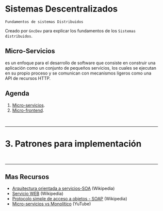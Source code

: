 # Sistemas Descentralizados
<p><code>Fundamentos de sistemas Distribuidos</code></p>
<p>Creado por <code>GncDev</code> para explicar los fundamentos de los <code>Sistemas distribuidos</code>.</p>

## Micro-Servicios
es un enfoque para el desarrollo de software que consiste en construir una aplicación como un conjunto de pequeños servicios, los cuales se ejecutan en su propio proceso y se comunican con mecanismos ligeros como una API de recursos HTTP.


## Agenda

1. [Micro-servicios](#2-sistemas-centralizados).
1. [Micro-frontend](#3-sistemas-distribuidos).

<br>

---
# 3. Patrones para implementación



<br>

---
## Mas Recursos
- [Arquitectura orientada a servicios-SOA](https://es.wikipedia.org/wiki/Arquitectura_orientada_a_servicios) (Wikipedia)
- [Servicio WEB](https://es.wikipedia.org/wiki/Servicio_web) (Wikipedia)
- [Protocolo simple de acceso a objetos - SOAP](https://es.wikipedia.org/wiki/Simple_Object_Access_Protocol) (Wikipedia)
- [Micro-servicios vs Monolítico](https://www.youtube.com/watch?v=cq8OLr3AbwM) (YuTube)
